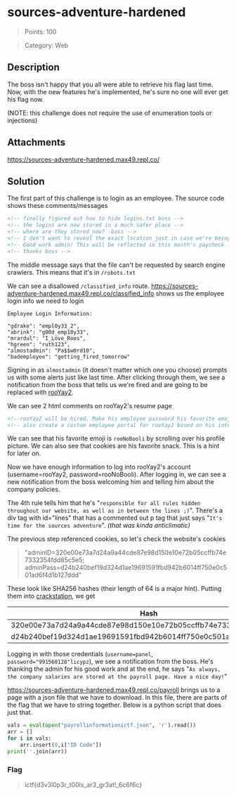 # sources-adventure-hardened

> Points: 100

> Category: Web

## Description

The boss isn't happy that you all were able to retrieve his flag last time. Now, with the new features he's implemented, he's sure no one will ever get his flag now.

(NOTE: this challenge does not require the use of enumeration tools or injections)

## Attachments

https://sources-adventure-hardened.max49.repl.co/

## Solution

The first part of this challenge is to login as an employee. The source code shows these comments/messages

```html
<!-- finally figured out how to hide logins.txt boss -->
<!-- the logins are now stored in a much safer place -->
<!-- where are they stored now? -boss -->
<!-- I don't want to reveal the exact location just in case we're being tracked, but the file can't be requested by search engine crawlers anymore, making it SUPER secure ;) -->
<!-- Good work admin! This will be reflected in this month's paycheck -->
<!-- thanks boss -->
```

The middle message says that the file can't be requested by search engine crawlers. This means that it's in `/robots.txt`

We can see a disallowed `/classified_info` route. https://sources-adventure-hardened.max49.repl.co/classified_info shows us the employee login info we need to login

```
Employee Login Information:

"gdrake": "empl0y33_2",
"abrink": "g00d_emp10y33",
"mrardul": "I_Love_Roos",
"hgreen": "ruth123",
"almostadmin": "Pa$$w0rd10",
"bademployee": "getting_fired_tomorrow"
```

Signing in as `almostadmin` (it doesn't matter which one you choose) prompts us with some alerts just like last time. After clicking through them, we see a notification from the boss that tells us we're fired and are going to be replaced with [rooYay2](https://sources-adventure-hardened.max49.repl.co/rooYay2resume).

We can see 2 html comments on rooYay2's resume page

```html
<!--rooYay2 will be hired. Make his employee password his favorite emoji please. It will be easier for him to remember (case sensitive) -->
<!-- also create a custom employee portal for rooYay2 based on his interests please -->
```

We can see that his favorite emoji is `rooNoBooli` by scrolling over his profile picture. We can also see that cookies are his favorite snack. This is a hint for later on.

Now we have enough information to log into rooYay2's account (username=rooYay2, password=rooNoBooli). After logging in, we can see a new notification from the boss welcoming him and telling him about the company policies.

The 4th rule tells him that he's "`responsible for all rules hidden throughout our website, as well as in between the lines ;)`". There's a div tag with id="lines" that has a commented out p tag that just says "`It's time for the sources adventure`". _(that was kinda anticlimatic)_

The previous step referenced cookies, so let's check the website's cookies

> "adminID=320e00e73a7d24a9a44cde87e98d150e10e72b05ccffb74e7332354fdd85c5e5; adminPass=d24b240bef19d324d1ae19691591fbd942b6014ff750e0c501ad6f4d1b127ddd"

These look like SHA256 hashes (their length of 64 is a major hint). Putting them into [crackstation](https://crackstation.net/), we get

| Hash                                                             | Type   | Result            |
| ---------------------------------------------------------------- | ------ | ----------------- |
| 320e00e73a7d24a9a44cde87e98d150e10e72b05ccffb74e7332354fdd85c5e5 | sha256 | panel             |
| d24b240bef19d324d1ae19691591fbd942b6014ff750e0c501ad6f4d1b127ddd | sha256 | "991560128"licypz |

Logging in with those credentials (`username=panel`, `password="991560128"licypz`), we see a notification from the boss. He's thanking the admin for his good work and at the end, he says "`As always, the company salaries are stored at the payroll page. Have a nice day!`"

https://sources-adventure-hardened.max49.repl.co/payroll brings us to a page with a json file that we have to download. In this file, there are parts of the flag that we have to string together. Below is a python script that does just that.

```py
vals = eval(open("payrollinformationictf.json", 'r').read())
arr = []
for i in vals:
    arr.insert(0,i["ID Code"])
print(''.join(arr))
```

### Flag

> ictf{d3v3l0p3r_t00ls_ar3_gr3at!\_6c6f6c}
